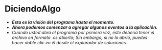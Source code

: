 # DiciendoAlgo

- **_Ésta es la visión del programa hasta el momento._**
- **_Ahora podemos comenzar a agregar algunos eventos a la aplicación._**
- _Cuando usted abra el programa por primera vez, éste debería tener el archivo en formato .cs abierto; Sin embargo, si no lo abrió, puedes hacer doble clic en él desde el explorador de soluciones._
